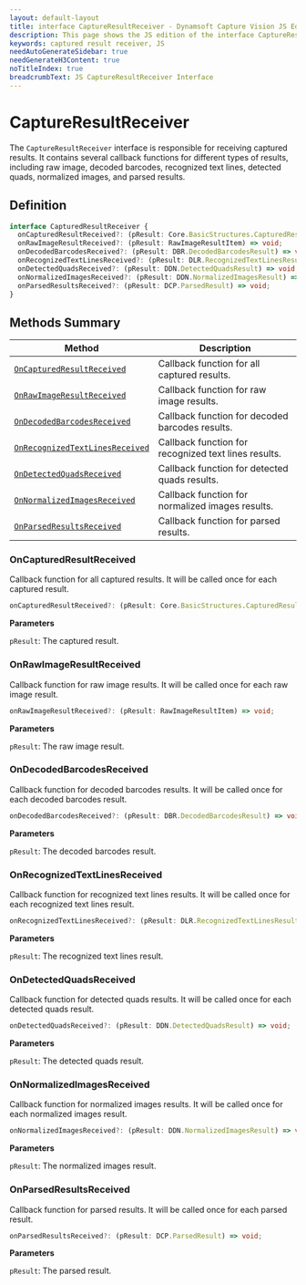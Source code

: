```yaml
---
layout: default-layout
title: interface CaptureResultReceiver - Dynamsoft Capture Vision JS Edition API Reference
description: This page shows the JS edition of the interface CaptureResultReceiver in Core Module.
keywords: captured result receiver, JS
needAutoGenerateSidebar: true
needGenerateH3Content: true
noTitleIndex: true
breadcrumbText: JS CaptureResultReceiver Interface
---
```


# CaptureResultReceiver

The `CaptureResultReceiver` interface is responsible for receiving captured results. It contains several callback functions for different types of results, including raw image, decoded barcodes, recognized text lines, detected quads, normalized images, and parsed results.

## Definition

```typescript
interface CapturedResultReceiver {
  onCapturedResultReceived?: (pResult: Core.BasicStructures.CapturedResult) => void;
  onRawImageResultReceived?: (pResult: RawImageResultItem) => void;
  onDecodedBarcodesReceived?: (pResult: DBR.DecodedBarcodesResult) => void;
  onRecognizedTextLinesReceived?: (pResult: DLR.RecognizedTextLinesResult) => void;
  onDetectedQuadsReceived?: (pResult: DDN.DetectedQuadsResult) => void;
  onNormalizedImagesReceived?: (pResult: DDN.NormalizedImagesResult) => void;
  onParsedResultsReceived?: (pResult: DCP.ParsedResult) => void;
} 
```

## Methods Summary

| Method                                                            | Description                                          |
| ----------------------------------------------------------------- | ---------------------------------------------------- |
| [`OnCapturedResultReceived`](#oncapturedresultreceived)           | Callback function for all captured results.          |
| [`OnRawImageResultReceived`](#onrawimageresultreceived)           | Callback function for raw image results.             |
| [`OnDecodedBarcodesReceived`](#ondecodedbarcodesreceived)         | Callback function for decoded barcodes results.      |
| [`OnRecognizedTextLinesReceived`](#onrecognizedtextlinesreceived) | Callback function for recognized text lines results. |
| [`OnDetectedQuadsReceived`](#ondetectedquadsreceived)             | Callback function for detected quads results.        |
| [`OnNormalizedImagesReceived`](#onnormalizedimagesreceived)       | Callback function for normalized images results.     |
| [`OnParsedResultsReceived`](#onparsedresultsreceived)             | Callback function for parsed results.                |

### OnCapturedResultReceived

Callback function for all captured results. It will be called once for each captured result.

```typescript
onCapturedResultReceived?: (pResult: Core.BasicStructures.CapturedResult) => void;
```

**Parameters**

`pResult`: The captured result.

### OnRawImageResultReceived

Callback function for raw image results. It will be called once for each raw image result.

```typescript
onRawImageResultReceived?: (pResult: RawImageResultItem) => void;
```

**Parameters**

`pResult`: The raw image result.

### OnDecodedBarcodesReceived

Callback function for decoded barcodes results. It will be called once for each decoded barcodes result.

```typescript
onDecodedBarcodesReceived?: (pResult: DBR.DecodedBarcodesResult) => void;
```

**Parameters**

`pResult`: The decoded barcodes result.

### OnRecognizedTextLinesReceived

Callback function for recognized text lines results. It will be called once for each recognized text lines result.

```typescript
onRecognizedTextLinesReceived?: (pResult: DLR.RecognizedTextLinesResult) => void;
```

**Parameters**

`pResult`: The recognized text lines result.

### OnDetectedQuadsReceived

Callback function for detected quads results. It will be called once for each detected quads result.

```typescript
onDetectedQuadsReceived?: (pResult: DDN.DetectedQuadsResult) => void;
```

**Parameters**

`pResult`: The detected quads result.

### OnNormalizedImagesReceived

Callback function for normalized images results. It will be called once for each normalized images result.

```typescript
onNormalizedImagesReceived?: (pResult: DDN.NormalizedImagesResult) => void;
```

**Parameters**

`pResult`: The normalized images result.

### OnParsedResultsReceived

Callback function for parsed results. It will be called once for each parsed result.

```typescript
onParsedResultsReceived?: (pResult: DCP.ParsedResult) => void;
```

**Parameters**

`pResult`: The parsed result.